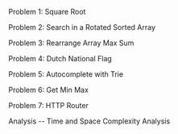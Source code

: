 Problem 1: Square Root

Problem 2: Search in a Rotated Sorted Array

Problem 3: Rearrange Array Max Sum

Problem 4: Dutch National Flag

Problem 5: Autocomplete with Trie

Problem 6: Get Min Max

Problem 7: HTTP Router

Analysis -- Time and Space Complexity Analysis
